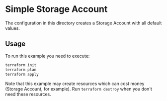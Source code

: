 # Simple Storage Account

The configuration in this directory creates a Storage Account with all default values.

## Usage

To run this example you need to execute:

```bash
terraform init
terraform plan
terraform apply
```

Note that this example may create resources which can cost money (Storage Account, for example).
Run `terraform destroy` when you don't need these resources.

